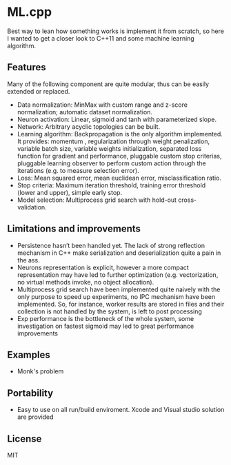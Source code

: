 # ML.cpp
Best way to lean how something works is implement it from scratch, so here I wanted to get a closer look to C++11 and some machine learning algorithm.

## Features
Many of the following component are quite modular, thus can be easily extended or replaced.

- Data normalization: MinMax with custom range and z-score normalization; automatic dataset normalization.
- Neuron activation: Linear, sigmoid and tanh with parameterized slope.
- Network: Arbitrary acyclic topologies can be built.
- Learning algorithm: Backpropagation is the only algorithm implemented. It provides: momentum , regularization through weight penalization, variable batch size, variable weights initialization, separated loss function for gradient and performance, pluggable custom stop criterias, pluggable learning observer to perform custom action through the iterations (e.g. to measure selection error).
- Loss: Mean squared error, mean euclidean error, misclassification ratio.
- Stop criteria: Maximum iteration threshold, training error threshold (lower and upper),
simple early stop.
- Model selection: Multiprocess grid search with hold-out cross-validation.

## Limitations and improvements
- Persistence hasn’t been handled yet. The lack of strong reflection mechanism in C++ make
serialization and deserialization quite a pain in the ass.
- Neurons representation is explicit, however a more compact representation may have led to further optimization (e.g. vectorization, no virtual methods invoke, no object allocation).
- Multiprocess grid search have been implemented quite naively with the only purpose to speed up experiments, no IPC mechanism have been implemented. So, for instance, worker results are stored in files and their collection is not handled by the system, is left to post processing
- Exp performance is the bottleneck of the whole system, some investigation on fastest sigmoid may led to great performance improvements

## Examples
- Monk's problem

## Portability
- Easy to use on all run/build enviroment. Xcode and Visual studio solution are provided

## License
MIT
